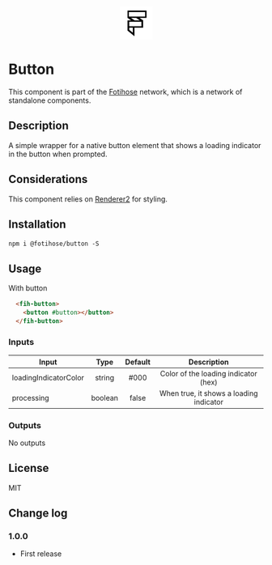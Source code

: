 <p align="center">
 <img width="65px" height="65px" src="https://github.com/halloverden/fotihose/blob/main/src/assets/logo/logo_black_500x500.png" alt="logo" >
</p>

# Button

This component is part of the [Fotihose](https://github.com/halloverden/fotihose) network, which is a network of standalone components.

## Description
A simple wrapper for a native button element that shows a loading indicator in the button when prompted. 

## Considerations
This component relies on [Renderer2](https://angular.io/api/core/Renderer2) for styling.

## Installation
```
npm i @fotihose/button -S
```

## Usage

With button

```html
  <fih-button>
    <button #button></button>
  </fih-button>
```

### Inputs

| Input                   | Type     | Default  | Description |
|-------------------------|:--------:|:--------:|:-----------:| 
| loadingIndicatorColor   | string   | #000     | Color of the loading indicator (hex)
| processing              | boolean  | false    | When true, it shows a loading indicator

### Outputs

No outputs

## License
MIT

## Change log

### 1.0.0
- First release
